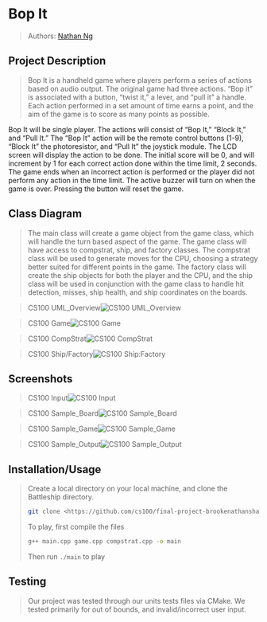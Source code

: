  > <!-- > As you complete each section you **must** remove the prompt text. Every *turnin* of this project includes points for formatting of this README so keep it clean and keep it up to date. 
 > Prompt text is any lines beginning with "\>"
 > Replace anything between \<...\> with your project specifics and remove angle brackets. For example, you need to name your project and replace the header right below this line with that title (no angle brackets). -->
 > 
# Bop It
 > <!--Your author list below should include links to all members GitHub (remove existing author).-->
 
 > Authors: [Nathan Ng](https://github.com/nathanng2001)
 
 > <!--You will be forming a group of **THREE** students and working on an interesting project. A list of proposed project ideas that have been successful in previous quarters is given in the project specifications link on iLearn. You can select an idea from the list, start thinking about the features you will implement, what design patterns can help you implement them, and why. If you want to propose your own original idea, you will have to contact an instructor to discuss the project and obtain written permission before you submit your project proposal. Your project needs to implement two design patterns.The project work should be divided almost equally among team members and each member is expected to work on at least one design pattern (more than one partner may work on a pattern) and some of its test cases. You can of course help each other, but it needs to be clear who will be responsible for which patterns and for which features.-->
 
 > <!-- ## Expectations
 > * Incorporate **at least two** distinct design patterns. You need to include at least *one* design pattern that we will teach this session:
 >   * Composite, Strategy, Abstract Factory, Visitor, or Decorator
 > * All design patterns need to be linked together (it can't be two distinct projects)
 > * Your project should be implemented in C++. If you wish to choose anoher programming language (e.g. Java, Python), please discuss with your lab TA to obtain permission.
 > * You can incorporate additional technologies/tools but they must be approved (in writing) by the instructor or the TA.
 > * Each member of the group **must** be committing code regularly and make sure their code is correctly attributed to them. We will be checking attributions to determine if there was equal contribution to the project.
> * All project phases are to be submitted to this GitHub repository. You should modify this README file to reflect the different phases of the project. In addition, you should regularly hold sprint meetings with your group. -->

## Project Description
 > <!--Your project description should summarize the project you are proposing. Be sure to include-->
 > <!--* Why is it important or interesting to you?-->
 > Bop It is a handheld game where players perform a series of actions based on audio output. The original game had three actions. “Bop it” is associated with a button, “twist it,” a lever, and “pull it” a handle. Each action performed in a set amount of time earns a point, and the aim of the game is to score as many points as possible. 

Bop It will be single player. The actions will consist of “Bop It,” “Block It,” and “Pull It.” The “Bop It” action will be the remote control buttons (1-9), “Block It” the photoresistor, and “Pull It” the joystick module. The LCD screen will display the action to be done. The initial score will be 0, and will increment by 1 for each correct action done within the time limit, 2 seconds. The game ends when an incorrect action is performed or the player did not perform any action in the time limit. The active buzzer will turn on when the game is over. Pressing the button will reset the game. 

 > <!--## Phase II
 > In addition to completing the "Class Diagram" section below, you will need to 
 > * Set up your GitHub project board as a Kanban board for the project. It should have columns that map roughly to 
 >   * Backlog, TODO, In progress, In testing, Done
 >   * You can change these or add more if you'd like, but we should be able to identify at least these.
 > * There is no requirement for automation in the project board but feel free to explore those options.
 > * Create an "Epic" (note) for each feature and each design pattern and assign them to the appropriate team member. Place these in the `Backlog` column
 > * Complete your first *sprint planning* meeting to plan out the next 7 days of work.
 >   * Create smaller development tasks as issues and assign them to team members. Place these in the `TODO` column.
 >   * These cards should represent roughly 7 days worth of development time for your team, taking you until your first meeting with the TA-->
## Class Diagram
 > <!--Include a class diagram(s) for each design pattern and a description of the diagram(s). Your class diagram(s) should include all the main classes you plan for the project. This should be in sufficient detail that another group could pick up the project this point and successfully complete it. Use proper OMT notation (as discussed in the course slides). You may combine multiple design patterns into one diagram if you'd like, but it needs to be clear which portion of the diagram represents which design pattern (either in the diagram or in the description). -->

 > The main class will create a game object from the game class, which will handle the turn based aspect of the game. The game class will have access to compstrat, ship, and factory classes. The compstrat class will be used to generate moves for the CPU, choosing a strategy better suited for different points in the game. The factory class will create the ship objects for both the player and the CPU, and the ship class will be used in conjunction with the game class to handle hit detection, misses, ship health, and ship coordinates on the boards. 
 
 > CS100 UML_Overview![CS100 UML_Overview](https://user-images.githubusercontent.com/39098603/131289412-22e85e28-1e5d-4827-9cb9-dc0080d9ecb5.png)

 > CS100 Game![CS100 Game](https://user-images.githubusercontent.com/39098603/131289479-f968355f-2e97-4019-becb-07729c149113.png)

 > CS100 CompStrat![CS100 CompStrat](https://user-images.githubusercontent.com/39098603/131289513-596545cf-1099-4726-b39f-ec146b434cdf.png)

 > CS100 Ship/Factory![CS100 Ship:Factory](https://user-images.githubusercontent.com/39098603/131289754-41f8cab3-56b1-4694-84a8-03a45da0ed49.png)

 > <!--## Phase III
 > You will need to schedule a check-in with the TA (during lab hours or office hours). Your entire team must be present. 
 > * Before the meeting you should perform a sprint plan like you did in Phase II
 > * In the meeting with your TA you will discuss: 
 >   - How effective your last sprint was (each member should talk about what they did)
 >   - Any tasks that did not get completed last sprint, and how you took them into consideration for this sprint
 >   - Any bugs you've identified and created issues for during the sprint. Do you plan on fixing them in the next sprint or are they lower priority?
 >   - What tasks you are planning for this next sprint.-->

 > <!--## Final deliverable
 > All group members will give a demo to the TA during lab time. The TA will check the demo and the project GitHub repository and ask a few questions to all the team members. 
 > Before the demo, you should do the following:
 > * Complete the sections below (i.e. Screenshots, Installation/Usage, Testing)
 > * Plan one more sprint (that you will not necessarily complete before the end of the quarter). Your In-progress and In-testing columns should be empty (you are not doing more work currently) but your TODO column should have a full sprint plan in it as you have done before. This should include any known bugs (there should be some) or new features you would like to add. These should appear as issues/cards on your Kanban board. -->
 
 ## Screenshots
 > <!--Screenshots of the input/output after running your application-->
 > CS100 Input![CS100 Input](https://user-images.githubusercontent.com/39098603/131290296-fad61bfb-e65a-46e7-b89c-c773af85e7c7.png)

 > CS100 Sample_Board![CS100 Sample_Board](https://user-images.githubusercontent.com/39098603/131290591-8f3b67a0-c269-4482-aa20-08705a60029b.png)

 > CS100 Sample_Game![CS100 Sample_Game](https://user-images.githubusercontent.com/39098603/131290939-04ba732e-03e7-4330-acd3-934321d7032e.png)

 > CS100 Sample_Output![CS100 Sample_Output](https://user-images.githubusercontent.com/39098603/131290953-f3d1ac59-c675-4995-bb05-4444cde9e8bc.png)

 ## Installation/Usage
 > <!--Instructions on installing and running your application-->
 > Create a local directory on your local machine, and clone the Battleship directory.
 > ```sh
 > git clone <https://github.com/cs100/final-project-brookenathanshankar.git>
 > ```
 > To play, first compile the files
 > ```sh
 > g++ main.cpp game.cpp compstrat.cpp -o main
 > ```
 > Then run `./main` to play
 > 
 ## Testing
 > <!--How was your project tested/validated? If you used CI, you should have a "build passing" badge in this README.-->
 > Our project was tested through our units tests files via CMake. We tested primarily for out of bounds, and invalid/incorrect user input.
